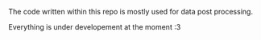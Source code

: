 The code written within this repo is mostly used for data post processing. 

Everything is under developement at the moment :3 
